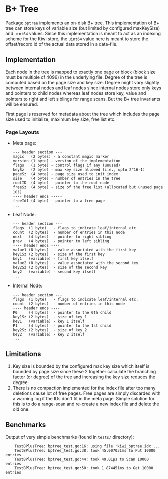 # B+ Tree

Package `bptree` implements an on-disk B+ tree. This implementation of B+ tree can
store keys of variable size (but limited by configured maxKeySize) and `uint64` values.
Since this implementation is meant to act as an indexing scheme for the Kiwi store,
the `uint64` value here is meant to store the offset/record id of the actual data stored
in a data-file.

## Implementation

Each node in the tree is mapped to exactly one page or block (block size must be multiple
of 4096) in the underlying file. Degree of the tree is computed based on the page size and
key size. Degree might vary slightly between internal nodes and leaf nodes since internal
nodes store only keys and pointers to child nodes whereas leaf nodes store key, value and
pointers to right and left siblings for range scans. But the B+ tree invariants will be
ensured.

First page is reserved for metadata about the tree which includes the page size used to
initialize, maximum key size, free list etc.

### Page Layouts

* Meta page:

    ```plaintext
    --- header section ---
    magic   (2 bytes) - a constant magic marker
    version (1 byte) - version of the implementation
    flags   (1 byte) - control flags if any (unused)
    keySz   (2 byte) - max key size allowed (i.e., upto 2^16-1)
    pageSz  (4 byte) - page size used to init index
    size    (4 byte) - number of entries in the tree
    rootID  (4 byte) - pointer to the root node
    freeSz  (4 byte) - size of the free list (allocated but unused page ids)
    ---- header ends -----
    freeId1 (4 byte) - pointer to a free page
    ...
    ```

* Leaf Node:

    ```plaintext
    --- header section ---
    flags  (1 byte)   - flags to indicate leaf/internal etc.
    count  (2 bytes)  - number of entries in this node
    next   (4 bytes)  - pointer to right sibling
    prev   (4 bytes)  - pointer to left sibling
    ---- header ends ----
    value1 (8 bytes)  - value associated with the first key
    key1Sz (2 bytes)  - size of the first key
    key1   (variable) - first key itself
    value2 (8 bytes)  - value associated with the second key
    key2Sz (2 bytes)  - size of the second key
    key2   (variable) - second key itself
    ...
    ```

* Internal Node:

    ```plaintext
    --- header section ---
    flags  (1 byte)   - flags to indicate leaf/internal etc.
    count  (2 bytes)  - number of entries in this node
    ---- header ends ----
    P0     (4 bytes)  - pointer to the 0th child
    key1Sz (2 bytes)  - size of key 1
    key1   (variable) - key 1 itself
    P1     (4 bytes)  - pointer to the 1st child
    key2Sz (2 bytes)  - size of key 2
    key2   (variable) - key 2 itself
    ...
    ```

## Limitations

1. Key size is bounded by the configured max key size which itself is bounded by page size
   since these 2 together calculate the branching factor (or degree) of the tree and increasing
   the key size reduces the degree.
2. There is no compaction implemented for the index file after too many deletions cause lot
   of free pages. Free pages are simply discarded with a warning log if the IDs don't fit in
   the meta page. Simple solution for this is to do a range-scan and re-create a new index file
   and delete the old one.

## Benchmarks

Output of very simple benchmarks (found in `tests/` directory):

```plaintext
    TestBPlusTree: bptree_test.go:16: using file 'kiwi_bptree.idx'...
    TestBPlusTree: bptree_test.go:38: took 45.007031ms to Put 10000 entries
    TestBPlusTree: bptree_test.go:44: took 49.01µs to Scan 10000 entries
    TestBPlusTree: bptree_test.go:50: took 1.874451ms to Get 10000 entries
```
